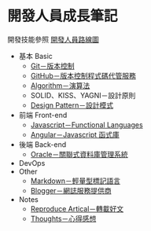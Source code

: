 開發人員成長筆記
============
 
開發技能參照 [開發人員路線圖](https://github.com/goodjack/developer-roadmap-chinese "前去看看～")

* 基本 Basic
    * [Git－版本控制](/1_Basic/Git/README.md "點我看 Git！")
	* [GitHub－版本控制程式碼代管服務](/1_Basic/GitHub/README.md "點我看 GitHub！")
    * [Algorithm－演算法](/1_Basic/Algorithm/README.md "點我看 Algorithm！")
    * SOLID、KISS、YAGNI－設計原則
	* [Design Pattern－設計模式](/1_Basic/Design_Pattern/README.md "點我看 Design Pattern！")
* 前端 Front-end
	* [Javascript－Functional Languages](/2_FrontEnd/Javascript/README.md "點我看 Javascript！")
	* [Angular－Javascript 函式庫](/2_FrontEnd/Angular/README.md "點我看 Angular！")
* 後端 Back-end
	* [Oracle－關聯式資料庫管理系統](/3_BackEnd/Oracle/README.md "點我看 Oracle！")
* DevOps 
* Other
    * [Markdown－輕量型標記語言](/5_Other/Markdown/README.md "點我看 Markdown！")
	* [Blogger－網誌服務提供商](/5_Other/Blogger/README.md "點我看 Blogger！")
* Notes
	* [Reproduce Artical－轉載好文](/6_Notes/Reproduce/README.md "點我看轉載好文！")
	* [Thoughts－心得感想](/6_Notes/Thoughts/README.md "點我看心得感想！")